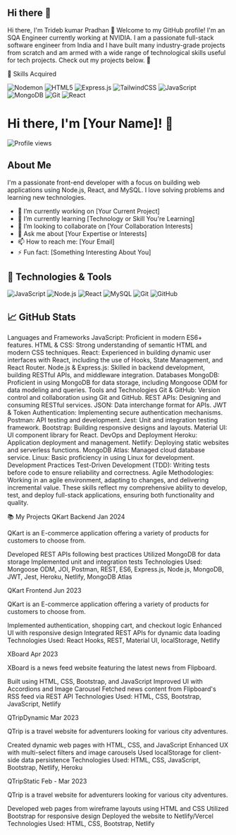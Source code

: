 ## Hi there 👋

Hi there, I'm Trideb kumar Pradhan 👋
Welcome to my GitHub profile! I'm an SQA Engineer currently working at NVIDIA. I am a passionate full-stack software engineer from India and I have built many industry-grade projects from scratch and am armed with a wide range of technological skills useful for tech projects. Check out my projects below. 🙂

🚀 Skills Acquired

![Nodemon](https://img.shields.io/badge/NODEMON-%23323330.svg?style=for-the-badge&logo=nodemon&logoColor=%BBDEAD)
![HTML5](https://img.shields.io/badge/html5-%23E34F26.svg?style=for-the-badge&logo=html5&logoColor=white)
 ![Express.js](https://img.shields.io/badge/express.js-%23404d59.svg?style=for-the-badge&logo=express&logoColor=%2361DAFB)
 ![TailwindCSS](https://img.shields.io/badge/tailwindcss-%2338B2AC.svg?style=for-the-badge&logo=tailwind-css&logoColor=white)
 ![JavaScript](https://img.shields.io/badge/javascript-%23323330.svg?style=for-the-badge&logo=javascript&logoColor=%23F7DF1E)
 ![MongoDB](https://img.shields.io/badge/MongoDB-%234ea94b.svg?style=for-the-badge&logo=mongodb&logoColor=white)
![Git](https://img.shields.io/badge/git-%23F05033.svg?style=for-the-badge&logo=git&logoColor=white)
![React](https://img.shields.io/badge/react-%2320232a.svg?style=for-the-badge&logo=react&logoColor=%2361DAFB)

# Hi there, I'm [Your Name]! 👋

![Profile views](https://gpvc.arturio.dev/[your-username])

## About Me

I'm a passionate front-end developer with a focus on building web applications using Node.js, React, and MySQL. I love solving problems and learning new technologies.

- 🔭 I’m currently working on [Your Current Project]
- 🌱 I’m currently learning [Technology or Skill You're Learning]
- 👯 I’m looking to collaborate on [Your Collaboration Interests]
- 💬 Ask me about [Your Expertise or Interests]
- 📫 How to reach me: [Your Email]
- ⚡ Fun fact: [Something Interesting About You]

## 🔧 Technologies & Tools

![JavaScript](https://img.shields.io/badge/-JavaScript-333333?style=flat&logo=javascript)
![Node.js](https://img.shields.io/badge/-Node.js-333333?style=flat&logo=node.js)
![React](https://img.shields.io/badge/-React-333333?style=flat&logo=react)
![MySQL](https://img.shields.io/badge/-MySQL-333333?style=flat&logo=mysql)
![Git](https://img.shields.io/badge/-Git-333333?style=flat&logo=git)
![GitHub](https://img.shields.io/badge/-GitHub-333333?style=flat&logo=github)

## 📈 GitHub Stats









Languages and Frameworks
JavaScript: Proficient in modern ES6+ features.
HTML & CSS: Strong understanding of semantic HTML and modern CSS techniques.
React: Experienced in building dynamic user interfaces with React, including the use of Hooks, State Management, and React Router.
Node.js & Express.js: Skilled in backend development, building RESTful APIs, and middleware integration.
Databases
MongoDB: Proficient in using MongoDB for data storage, including Mongoose ODM for data modeling and queries.
Tools and Technologies
Git & GitHub: Version control and collaboration using Git and GitHub.
REST APIs: Designing and consuming RESTful services.
JSON: Data interchange format for APIs.
JWT & Token Authentication: Implementing secure authentication mechanisms.
Postman: API testing and development.
Jest: Unit and integration testing framework.
Bootstrap: Building responsive designs and layouts.
Material UI: UI component library for React.
DevOps and Deployment
Heroku: Application deployment and management.
Netlify: Deploying static websites and serverless functions.
MongoDB Atlas: Managed cloud database service.
Linux: Basic proficiency in using Linux for development.
Development Practices
Test-Driven Development (TDD): Writing tests before code to ensure reliability and correctness.
Agile Methodologies: Working in an agile environment, adapting to changes, and delivering incremental value.
These skills reflect my comprehensive ability to develop, test, and deploy full-stack applications, ensuring both functionality and quality.

📚 My Projects
QKart Backend
Jan 2024

QKart is an E-commerce application offering a variety of products for customers to choose from.

Developed REST APIs following best practices
Utilized MongoDB for data storage
Implemented unit and integration tests
Technologies Used: Mongoose ODM, JOI, Postman, REST, ES6, Express.js, Node.js, MongoDB, JWT, Jest, Heroku, Netlify, MongoDB Atlas

QKart Frontend
Jun 2023

QKart is an E-commerce application offering a variety of products for customers to choose from.

Implemented authentication, shopping cart, and checkout logic
Enhanced UI with responsive design
Integrated REST APIs for dynamic data loading
Technologies Used: React Hooks, REST, Material UI, localStorage, Netlify

XBoard
Apr 2023

XBoard is a news feed website featuring the latest news from Flipboard.

Built using HTML, CSS, Bootstrap, and JavaScript
Improved UI with Accordions and Image Carousel
Fetched news content from Flipboard's RSS feed via REST API
Technologies Used: HTML, CSS, Bootstrap, JavaScript, Netlify

QTripDynamic
Mar 2023

QTrip is a travel website for adventurers looking for various city adventures.

Created dynamic web pages with HTML, CSS, and JavaScript
Enhanced UX with multi-select filters and image carousels
Used localStorage for client-side data persistence
Technologies Used: HTML, CSS, JavaScript, Bootstrap, Netlify, Heroku

QTripStatic
Feb - Mar 2023

QTrip is a travel website for adventurers looking for various city adventures.

Developed web pages from wireframe layouts using HTML and CSS
Utilized Bootstrap for responsive design
Deployed the website to Netlify/Vercel
Technologies Used: HTML, CSS, Bootstrap, Netlify
